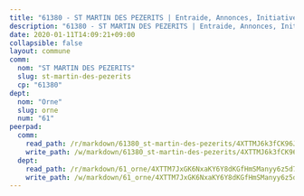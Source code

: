 ```yaml
---
title: "61380 - ST MARTIN DES PEZERITS | Entraide, Annonces, Initiatives"
description: "61380 - ST MARTIN DES PEZERITS | Entraide, Annonces, Initiatives"
date: 2020-01-11T14:09:21+09:00
collapsible: false
layout: commune
comm:
  nom: "ST MARTIN DES PEZERITS"
  slug: st-martin-des-pezerits
  cp: "61380"
dept:
  nom: "Orne"
  slug: orne
  num: "61"
peerpad:
  comm:
    read_path: /r/markdown/61380_st-martin-des-pezerits/4XTTMJ6k3fCK96JZaFgL2x9Do23wP2ZPVN9S1GAaQm41XcDiH
    write_path: /w/markdown/61380_st-martin-des-pezerits/4XTTMJ6k3fCK96JZaFgL2x9Do23wP2ZPVN9S1GAaQm41XcDiH-K3TgUGSWdamAz2ZjAWfB6yVgLFhThETC5CdazxyyT256X1SALeEqtt39rZW4np3pWDSGbQLzw2V4pSC7gii1NTGGyFgXrmG8sk6c6j9s1u56TAH4mqDSVXzX3pQ2NLYJwYBiJQ8R
  dept:
    read_path: /r/markdown/61_orne/4XTTM7JxGK6NxaKY6Y8dKGfHmSManyy6z5d78TaTcUn3zJjy6
    write_path: /w/markdown/61_orne/4XTTM7JxGK6NxaKY6Y8dKGfHmSManyy6z5d78TaTcUn3zJjy6-K3TgUN9f9h2Fmk7w15QXNPtmJYWWDYEB4sLb6BW46ErzRh2NG4TmnnXd3GJfJ3dVSNBE8WudjKbLAy4CD2mQTtYeoUAUzvKztzGsCxcQ4ezpe7WGMgkNubsBkL3vV47Zushr5DqN
---
```


